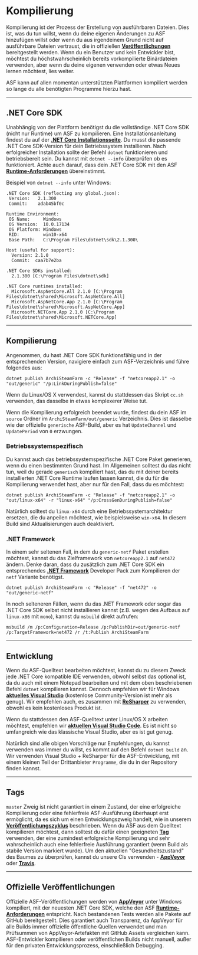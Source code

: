 # Kompilierung

Kompilierung ist der Prozess der Erstellung von ausführbaren Dateien. Dies ist, was du tun willst, wenn du deine eigenen Änderungen zu ASF hinzufügen willst oder wenn du aus irgendeinem Grund nicht auf ausführbare Dateien vertraust, die in offiziellen **[Veröffentlichungen](https://github.com/JustArchiNET/ArchiSteamFarm/releases)** bereitgestellt werden. Wenn du ein Benutzer und kein Entwickler bist, möchtest du höchstwahrscheinlich bereits vorkompilierte Binärdateien verwenden, aber wenn du deine eigenen verwenden oder etwas Neues lernen möchtest, lies weiter.

ASF kann auf allen momentan unterstützten Plattformen kompiliert werden so lange du alle benötigten Programme hierzu hast.

* * *

## .NET Core SDK

Unabhängig von der Plattform benötigst du die vollständige .NET Core SDK (nicht nur Runtime) um ASF zu kompilieren. Eine Installationsanleitung findest du auf der **[.NET Core Installationsseite](https://www.microsoft.com/net/download)**. Du musst die passende .NET Core SDK-Version für dein Betriebssystem installieren. Nach erfolgreicher Installation sollte der Befehl `dotnet` funktionieren und betriebsbereit sein. Du kannst mit `dotnet --info` überprüfen ob es funktioniert. Achte auch darauf, dass dein .NET Core SDK mit den ASF **[Runtime-Anforderungen](https://github.com/JustArchiNET/ArchiSteamFarm/wiki/Compatibility-de-DE#runtime-anforderungen)** übereinstimmt.

Beispiel von `dotnet --info` unter Windows:

    .NET Core SDK (reflecting any global.json):
     Version:   2.1.300
     Commit:    adab45bf0c
    
    Runtime Environment:
     OS Name:     Windows
     OS Version:  10.0.17134
     OS Platform: Windows
     RID:         win10-x64
     Base Path:   C:\Program Files\dotnet\sdk\2.1.300\
    
    Host (useful for support):
      Version: 2.1.0
      Commit:  caa7b7e2ba
    
    .NET Core SDKs installed:
      2.1.300 [C:\Program Files\dotnet\sdk]
    
    .NET Core runtimes installed:
      Microsoft.AspNetCore.All 2.1.0 [C:\Program Files\dotnet\shared\Microsoft.AspNetCore.All]
      Microsoft.AspNetCore.App 2.1.0 [C:\Program Files\dotnet\shared\Microsoft.AspNetCore.App]
      Microsoft.NETCore.App 2.1.0 [C:\Program Files\dotnet\shared\Microsoft.NETCore.App]
    

* * *

## Kompilierung

Angenommen, du hast .NET Core SDK funktionsfähig und in der entsprechenden Version, navigiere einfach zum ASF-Verzeichnis und führe folgendes aus:

```shell
dotnet publish ArchiSteamFarm -c "Release" -f "netcoreapp2.1" -o "out/generic" "/p:LinkDuringPublish=false"
```

Wenn du Linux/OS X verwendest, kannst du stattdessen das Skript `cc.sh` verwenden, das dasselbe in etwas komplexerer Weise tut.

Wenn die Kompilierung erfolgreich beendet wurde, findest du dein ASF im `source` Ordner im `ArchiSteamFarm/out/generic` Verzeichnis. Dies ist dasselbe wie der offizielle `generische` ASF-Build, aber es hat `UpdateChannel` und `UpdatePeriod` von `0` erzwungen.

### Betriebssystemspezifisch

Du kannst auch das betriebssystemspezifische .NET Core Paket generieren, wenn du einen bestimmten Grund hast. Im Allgemeinen solltest du das nicht tun, weil du gerade `generisch` kompiliert hast, das du mit deiner bereits installierten .NET Core Runtime laufen lassen kannst, die du für die Kompilierung verwendet hast, aber nur für den Fall, dass du es möchtest:

```shell
dotnet publish ArchiSteamFarm -c "Release" -f "netcoreapp2.1" -o "out/linux-x64" -r "linux-x64" "/p:CrossGenDuringPublish=false"
```

Natürlich solltest du `linux-x64` durch eine Betriebssystemarchitektur ersetzen, die du anpeilen möchtest, wie beispielsweise `win-x64`. In diesem Build sind Aktualisierungen auch deaktiviert.

### .NET Framework

In einem sehr seltenen Fall, in dem du `generic-netf` Paket erstellen möchtest, kannst du das Zielframework von `netcoreapp2.1` auf `net472` ändern. Denke daran, dass du zusätzlich zum .NET Core SDK ein entsprechendes **[.NET Framework](https://www.microsoft.com/net/download/visual-studio-sdks)** Developer Pack zum Kompilieren der `netf` Variante benötigst.

```shell
dotnet publish ArchiSteamFarm -c "Release" -f "net472" -o "out/generic-netf"
```

In noch selteneren Fällen, wenn du das .NET Framework oder sogar das .NET Core SDK selbst nicht installieren kannst (z.B. wegen des Aufbaus auf `linux-x86` mit `mono`), kannst du `msbuild` direkt aufrufen:

```shell
msbuild /m /p:Configuration=Release /p:PublishDir=out/generic-netf /p:TargetFramework=net472 /r /t:Publish ArchiSteamFarm
```

* * *

## Entwicklung

Wenn du ASF-Quelltext bearbeiten möchtest, kannst du zu diesem Zweck jede .NET Core kompatible IDE verwenden, obwohl selbst das optional ist, da du auch mit einem Notepad bearbeiten und mit dem oben beschriebenen Befehl `dotnet` kompilieren kannst. Dennoch empfehlen wir für Windows **[aktuelles Visual Studio](https://www.visualstudio.com/downloads)** (kostenlose Community-Version ist mehr als genug). Wir empfehlen auch, es zusammen mit **[ReSharper](https://www.jetbrains.com/resharper)** zu verwenden, obwohl es kein kostenloses Produkt ist.

Wenn du stattdessen den ASF-Quelltext unter Linux/OS X arbeiten möchtest, empfehlen wir **[aktuellen Visual Studio Code](https://code.visualstudio.com/download)**. Es ist nicht so umfangreich wie das klassische Visual Studio, aber es ist gut genug.

Natürlich sind alle obigen Vorschläge nur Empfehlungen, du kannst verwenden was immer du willst, es kommt auf den Befehl `dotnet build` an. Wir verwenden Visual Studio + ReSharper für die ASF-Entwicklung, mit einem kleinen Teil der Drittanbieter `Programme`, die du in der Repository finden kannst.

* * *

## Tags

`master` Zweig ist nicht garantiert in einem Zustand, der eine erfolgreiche Kompilierung oder eine fehlerfreie ASF-Ausführung überhaupt erst ermöglicht, da es sich um einen Entwicklungszweig handelt, wie in unserem **[Veröffentlichungszyklus](https://github.com/JustArchiNET/ArchiSteamFarm/wiki/Release-cycle-de-DE)** beschrieben. Wenn du ASF aus dem Quelltext kompilieren möchtest, dann solltest du dafür einen geeigneten **[Tag](https://github.com/JustArchiNET/ArchiSteamFarm/tags)** verwenden, der eine zumindest erfolgreiche Kompilierung und sehr wahrscheinlich auch eine fehlerfreie Ausführung garantiert (wenn Build als stabile Version markiert wurde). Um den aktuellen "Gesundheitszustand" des Baumes zu überprüfen, kannst du unsere CIs verwenden - **[AppVeyor](https://ci.appveyor.com/project/JustArchi/ArchiSteamFarm)** oder **[Travis](https://travis-ci.com/JustArchiNET/ArchiSteamFarm)**.

* * *

## Offizielle Veröffentlichungen

Offizielle ASF-Veröffentlichungen werden von **[AppVeyor](https://ci.appveyor.com/project/JustArchi/ArchiSteamFarm)** unter Windows kompiliert, mit der neuesten .NET Core SDK, welche den ASF **[Runtime-Anforderungen](https://github.com/JustArchiNET/ArchiSteamFarm/wiki/Compatibility-de-DE#runtime-anforderungen)** entspricht. Nach bestandenen Tests werden alle Pakete auf GitHub bereitgestellt. Dies garantiert auch Transparenz, da AppVeyor für alle Builds immer offizielle öffentliche Quellen verwendet und man Prüfsummen von AppVeyor-Artefakten mit GitHub Assets vergleichen kann. ASF-Entwickler kompilieren oder veröffentlichen Builds nicht manuell, außer für den privaten Entwicklungsprozess, einschließlich Debugging.